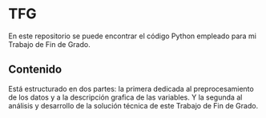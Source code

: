 # TFG
En este repositorio se puede encontrar el código Python empleado para mi Trabajo de Fin de Grado.

## Contenido
Está estructurado en dos partes: la primera dedicada al preprocesamiento de los datos y a la descripción grafica de las variables.
Y la segunda al análisis y desarrollo de la solución técnica de este Trabajo de Fin de Grado.
